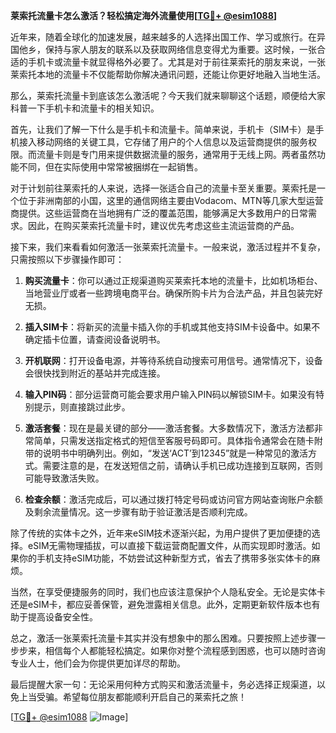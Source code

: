 **莱索托流量卡怎么激活？轻松搞定海外流量使用[[TG💪+ @esim1088](https://t.me/s/esim1088)]**

近年来，随着全球化的加速发展，越来越多的人选择出国工作、学习或旅行。在异国他乡，保持与家人朋友的联系以及获取网络信息变得尤为重要。这时候，一张合适的手机卡或流量卡就显得格外必要了。尤其是对于前往莱索托的朋友来说，一张莱索托本地的流量卡不仅能帮助你解决通讯问题，还能让你更好地融入当地生活。

那么，莱索托流量卡到底该怎么激活呢？今天我们就来聊聊这个话题，顺便给大家科普一下手机卡和流量卡的相关知识。

首先，让我们了解一下什么是手机卡和流量卡。简单来说，手机卡（SIM卡）是手机接入移动网络的关键工具，它存储了用户的个人信息以及运营商提供的服务权限。而流量卡则是专门用来提供数据流量的服务，通常用于无线上网。两者虽然功能不同，但在实际使用中常常被捆绑在一起销售。

对于计划前往莱索托的人来说，选择一张适合自己的流量卡至关重要。莱索托是一个位于非洲南部的小国，这里的通信网络主要由Vodacom、MTN等几家大型运营商提供。这些运营商在当地拥有广泛的覆盖范围，能够满足大多数用户的日常需求。因此，在购买莱索托流量卡时，建议优先考虑这些主流运营商的产品。

接下来，我们来看看如何激活一张莱索托流量卡。一般来说，激活过程并不复杂，只需按照以下步骤操作即可：

1. **购买流量卡**：你可以通过正规渠道购买莱索托本地的流量卡，比如机场柜台、当地营业厅或者一些跨境电商平台。确保所购卡片为合法产品，并且包装完好无损。

2. **插入SIM卡**：将新买的流量卡插入你的手机或其他支持SIM卡设备中。如果不确定插卡位置，请查阅设备说明书。

3. **开机联网**：打开设备电源，并等待系统自动搜索可用信号。通常情况下，设备会很快找到附近的基站并完成连接。

4. **输入PIN码**：部分运营商可能会要求用户输入PIN码以解锁SIM卡。如果没有特别提示，则直接跳过此步。

5. **激活套餐**：现在是最关键的部分——激活套餐。大多数情况下，激活方法都非常简单，只需发送指定格式的短信至客服号码即可。具体指令通常会在随卡附带的说明书中明确列出。例如，“发送‘ACT’到12345”就是一种常见的激活方式。需要注意的是，在发送短信之前，请确认手机已成功连接到互联网，否则可能导致激活失败。

6. **检查余额**：激活完成后，可以通过拨打特定号码或访问官方网站查询账户余额及剩余流量情况。这一步骤有助于验证激活是否顺利完成。

除了传统的实体卡之外，近年来eSIM技术逐渐兴起，为用户提供了更加便捷的选择。eSIM无需物理插拔，可以直接下载运营商配置文件，从而实现即时激活。如果你的手机支持eSIM功能，不妨尝试这种新型方式，省去了携带多张实体卡的麻烦。

当然，在享受便捷服务的同时，我们也应该注意保护个人隐私安全。无论是实体卡还是eSIM卡，都应妥善保管，避免泄露相关信息。此外，定期更新软件版本也有助于提高设备安全性。

总之，激活一张莱索托流量卡其实并没有想象中的那么困难。只要按照上述步骤一步步来，相信每个人都能轻松搞定。如果你对整个流程感到困惑，也可以随时咨询专业人士，他们会为你提供更加详尽的帮助。

最后提醒大家一句：无论采用何种方式购买和激活流量卡，务必选择正规渠道，以免上当受骗。希望每位朋友都能顺利开启自己的莱索托之旅！

[[TG💪+ @esim1088](https://t.me/s/esim1088) ![Image](https://i.postimg.cc/4NQfJmqS/Snipaste-2025-05-13-00-14-12.png)]